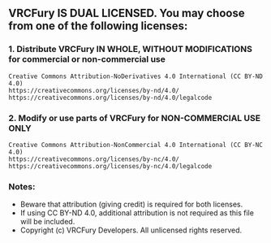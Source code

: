 ## VRCFury IS DUAL LICENSED. You may choose from one of the following licenses:

### 1. Distribute VRCFury **IN WHOLE, WITHOUT MODIFICATIONS** for commercial or non-commercial use

```
Creative Commons Attribution-NoDerivatives 4.0 International (CC BY-ND 4.0)
https://creativecommons.org/licenses/by-nd/4.0/
https://creativecommons.org/licenses/by-nd/4.0/legalcode
```

### 2. Modify or use parts of VRCFury for **NON-COMMERCIAL USE ONLY**

```
Creative Commons Attribution-NonCommercial 4.0 International (CC BY-NC 4.0)
https://creativecommons.org/licenses/by-nc/4.0/
https://creativecommons.org/licenses/by-nc/4.0/legalcode
```

### Notes:

* Beware that attribution (giving credit) is required for both licenses.
* If using CC BY-ND 4.0, additional attribution is not required as this file will be included.
* Copyright (c) VRCFury Developers. All unlicensed rights reserved.
